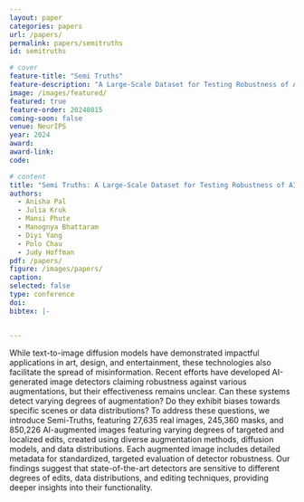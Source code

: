 ```yaml
---
layout: paper
categories: papers
url: /papers/
permalink: papers/semitruths
id: semitruths

# cover
feature-title: "Semi Truths"
feature-description: "A Large-Scale Dataset for Testing Robustness of AI-Generated Image Detectors"
image: /images/featured/
featured: true
feature-order: 20240815
coming-soon: false
venue: NeurIPS
year: 2024
award: 
award-link:
code: 

# content
title: "Semi Truths: A Large-Scale Dataset for Testing Robustness of AI-Generated Image Detectors"
authors:
  - Anisha Pal
  - Julia Kruk
  - Mansi Phute
  - Manognya Bhattaram
  - Diyi Yang
  - Polo Chau
  - Judy Hoffman
pdf: /papers/
figure: /images/papers/
caption: 
selected: false
type: conference
doi: 
bibtex: |-


---
```

While text-to-image diffusion models have demonstrated impactful applications in art, design, and entertainment, these technologies also facilitate the spread of misinformation. Recent efforts have developed AI-generated image detectors claiming robustness against various augmentations, but their effectiveness remains unclear. Can these systems detect varying degrees of augmentation? Do they exhibit biases towards specific scenes or data distributions? To address these questions, we introduce Semi-Truths, featuring 27,635 real images, 245,360 masks, and 850,226 AI-augmented images featuring varying degrees of targeted and localized edits, created using diverse augmentation methods, diffusion models, and data distributions. Each augmented image includes detailed metadata for standardized, targeted evaluation of detector robustness. Our findings suggest that state-of-the-art detectors are sensitive to different degrees of edits, data distributions, and editing techniques, providing deeper insights into their functionality.
